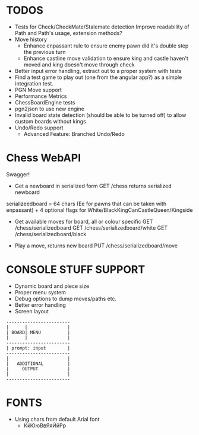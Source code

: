 ﻿# TODOS

 * Tests for Check/CheckMate/Stalemate detection
  Improve readability of Path and Path's usage, extension methods?
* Move history
	* Enhance enpassant rule to ensure enemy pawn did it's double step the previous turn
	* Enhance castline move validation to ensure king and castle haven't moved and king doesn't move through check
* Better input error handling, extract out to a proper system with tests
* Find a test game to play out (one from the angular app?) as a simple integration test.
* PGN Move support
* Performance Metrics
* ChessBoardEngine tests
* pgn2json to use new engine
* Invalid board state detection (should be able to be turned off) to allow custom boards without kings
* Undo/Redo support
	* Advanced Feature: Branched Undo/Redo

# Chess WebAPI
Swagger!

* Get a newboard in serialized form
GET /chess
returns serialized newboard

serializeedboard  = 64 chars (Ee for pawns that can be taken with enpassant)
					+ 4 optional flags for White/BlackKingCanCastleQueen/Kingside 

* Get available moves for board, all or colour specific
GET /chess/serializedboard
GET /chess/serializedboard/white
GET /chess/serializedboard/black


* Play a move, returns new board
PUT /chess/serializedboard/move


# CONSOLE STUFF SUPPORT

* Dynamic board and piece size
* Proper menu system
*	Debug options to dump moves/paths etc.
* Better error handling
* Screen layout
```
------------------------
|      |               |
| BOARD| MENU          |
|      |               |
------------------------
| prompt: input        |
------------------------
|                      |
|   ADDITIONAL         |
|     OUTPUT           |
|                      |
------------------------
```



# FONTS
* Using chars from default Arial font
	* ЌќЮюВвЯяЍйРр
